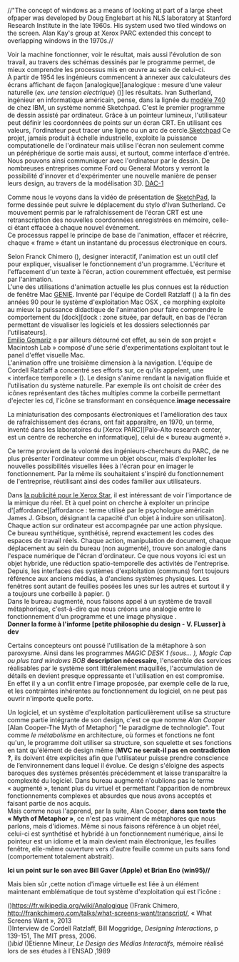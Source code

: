 //"The concept of windows as a means of looking at part of a large sheet ofpaper was developed by Doug Englebart at his NLS laboratory at Stanford Research Institute in the late 1960s. His system used two tiled windows on the screen. Alan Kay's group at Xerox PARC extended this concept to overlapping windows in the 1970s.//   
 

Voir la machine fonctionner, voir le résultat, mais aussi l'évolution de son travail, au travers des schémas dessinés par le programme permet, de mieux comprendre les processus mis en œuvre au sein de celui-ci.  
À partir de 1954 les ingénieurs commencent à annexer aux calculateurs des écrans affichant de façon [analogique][analogique : mesure d'une valeur naturelle (_ex. une tension electrique_) (\)] les résultats. 
Ivan Sutherland, ingénieur en informatique américain, pense, dans la lignée du [modèle 740](1.1/img/IBM740.jpg) de chez IBM, un système nommé Sketchpad. C'est le premier programme de dessin assisté par ordinateur. Grâce à un pointeur lumineux, l'utilisateur peut définir les coordonnées de points sur un écran CRT. En utilisant ces valeurs, l'ordinateur peut tracer une ligne ou un arc de cercle.[Sketchpad](1.1/img/SKETCHPAD1->3) Ce projet, jamais produit à échelle industrielle, exploite la puissance computationelle de l'ordinateur mais utilise l'écran non seulement comme un péréphérique de sortie mais aussi, et surtout, comme interface d'entrée. Nous pouvons ainsi communiquer avec l'ordinateur par le dessin. De nombreuses entreprises comme Ford ou General Motors y verront la possibilité d'innover et d'expérimenter une nouvelle manière de penser leurs design, au travers de la modélisation 3D. [DAC-1](1.1/img/dac1b.jpg)  

Comme nous le voyons dans la vidéo de présentation de [SketchPad](https://www.youtube.com/watch?v=USyoT_Ha_bA), la forme dessinée peut suivre le déplacement du stylo d'Ivan Sutherland. Ce mouvement permis par le rafraîchissement de l'écran CRT est une retranscription des nouvelles coordonnées enregistrées en mémoire, celle-ci étant effacée à chaque nouvel événement.  
Ce processus rappel le principe de base de l'animation, effacer et réécrire, chaque « frame » étant un instantané du processus électronique en cours.  

Selon Franck Chimero (\), designer interactif, l'animation est un outil clef pour expliquer, visualiser le fonctionnement d'un programme. L'écriture et l'effacement d'un texte à l'écran, action couremment effectuée, est permise par l'animation.    
L'une des utilisations d'animation actuelle les plus connues est la réduction de fenêtre Mac [GENIE](1.1/img/macGenie.jpg). Inventé par l'équipe de Cordell Ratzlaff (\) à la fin des années 90 pour le système d'exploitation Mac OSX , ce morphing exploite au mieux la puissance didactique de l'animation pour faire comprendre le comportement du [dock][dock : zone située, par default, en bas de l'écran permettant de visualiser les logiciels et les dossiers selectionnés par l'utilisateurs].  
[Emilio Gomariz](1.1/img/EmilioGomariz) a par ailleurs détourné cet effet, au sein de son projet « Macintosh Lab » composé d'une série d'experimentations exploitant tout le panel d'effet visuelle Mac.  
L'animation offre une troisième dimension à la navigation. L'équipe de Cordell Ratzlaff a concentré ses efforts sur, ce qu'ils appelent, une « interface temporelle » (\). Le design s'anime rendant la navigation fluide et l'utilisation du système naturelle. Par exemple ils ont choisit de créer des icônes représentant des tâches multiples comme la corbeille permettant d'ejecter les cd, l'icône se transformant en conséquence.**image necessaire**

La miniaturisation des composants électroniques et l'amélioration des taux de rafraîchissement des écrans, ont fait apparaître, en 1970, un terme, inventé dans les laboratoires du [Xerox PARC][Palo-Alto research center, est un centre de recherche en informatique], celui de « bureau augmenté ».  

Ce terme provient de la volonté des ingénieurs-chercheurs du PARC, de ne plus présenter l'ordinateur comme un objet obscur, mais d'exploiter les nouvelles possibilités visuelles liées à l'écran pour en imager le fonctionnement. Par la même ils souhaitaient s'inspiré du fonctionnement de l'entreprise, réutilisant ainsi des codes familier aux utilisateurs.  

Dans [la publicité pour le Xerox Star](https://www.youtube.com/watch?v=zVw86emu-K0), il est intéressant de voir l'importance de la mimique du réel. Et à quel point on cherche à exploiter un principe d'[affordance][affordance : terme utilisé par le psychologue américain James J. Gibson, désignant la capacité d'un objet à induire son utilisaton]. Chaque action sur ordinateur est accompagnée par une action physique. Ce bureau synthétique, synthétisé, reprend exactement les codes des espaces de travail réels. Chaque action, manipulation de document, chaque déplacement au sein du bureau (non augmenté), trouve son analogie dans l'espace numérique de l'écran d'ordinateur. Ce que nous voyons ici est un objet hybride, une réduction spatio-temporelle des activités de l'entreprise.  
Depuis, les interfaces des systèmes d'exploitation (communs) font toujours référence aux anciens médias, à d'anciens systèmes physiques. Les fenêtres sont autant de feuilles posées les unes sur les autres et surtout il y a toujours une corbeille à papier. (\)  
Dans le bureau augmenté, nous faisons appel à un système de travail métaphorique, c'est-à-dire que nous créons une analogie entre le fonctionnement d'un programme et une image physique .  
**Donner la forme à l'informe [petite philosophie du design - V. FLusser] à dev**  

Certains concepteurs ont poussé l'utilisation de la métaphore à son paroxysme. Ainsi dans les programmes *MAGIC DESK  1 (sous... ), Magic Cap ou plus tard windows BOB* **description nécessaire**, l'ensemble des services réalisables par le système sont littéralement maquillés, l'accumulation de détails en devient presque oppressante et l'utilisation en est compromise. En effet il y a un conflit entre l'image proposée, par exemple celle de la rue, et les contraintes inhérentes au fonctionnement du logiciel, on ne peut pas ouvrir n'importe quelle porte.  

Un logiciel, et un système d'exploitation particulièrement utilise sa structure comme partie intégrante de son design, c'est ce que nomme *Alan Cooper* [Alan Cooper-The Myth of Metaphor] "le paradigme de technologie". Tout comme *le métabolisme* en architecture, où formes et fonctions ne font qu'un, le programme doit utiliser sa structure, son squelette et ses fonctions en tant qu'élément de design même (**MVC ne serait-il pas en contradiction ?**, ils doivent être explicites afin que l'utilisateur puisse prendre conscience de l’environnement dans lequel il évolue. Ce design s'éloigne des aspects baroques des systèmes présentés précédemment et laisse transparaître la complexité du logiciel. Dans bureau augmenté n'oublions pas le terme « augmenté », tenant plus du virtuel et permettant l'apparition de nombreux fonctionnements complexes et absurdes que nous avons acceptés et faisant partie de nos acquis.  
Mais comme nous l'apprend, par la suite, Alan Cooper, **dans son texte the « Myth of Metaphor »**, ce n'est pas vraiment de métaphores que nous parlons, mais d'idiomes. Même si nous faisons référence à un objet réel, celui-ci est synthétisé et hybridé à un fonctionnement numérique, ainsi le pointeur est un idiome et la main devient main électronique, les feuilles fenêtre, elle-même ouverture vers d'autre feuille comme un puits sans fond (comportement totalement abstrait).  

**Ici un point sur le son avec Bill Gaver (Apple) et Brian Eno (win95)//** 

Mais bien sûr ,cette notion d'image virtuelle est liée à un élément maintenant emblématique de tout système d'exploitation qui est l'icône :  


(\)https://fr.wikipedia.org/wiki/Analogique
(\)Frank Chimero, <http://frankchimero.com/talks/what-screens-want/transcript/>, « What Screens Want », 2013  
(\)Interview de Cordell Ratzlaff, Bill Moggridge, _Designing Interactions_, p 139-151, The MIT press, 2006.  
(\)_ibid_
(\)Etienne Mineur, _Le Design des Médias Interactifs_, mémoire réalisé lors de ses études à l'ENSAD ,1989




